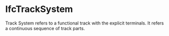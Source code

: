 IfcTrackSystem
==============
Track System refers to a functional track with the explicit terminals. It
refers a continuous sequence of track parts.


